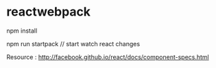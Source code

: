 # reactwebpack

npm install 

npm run startpack  // start watch react changes


Resource : http://facebook.github.io/react/docs/component-specs.html
